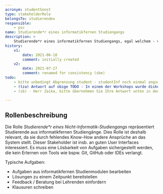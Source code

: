 ```yaml
---
acronym: studentSonst
type: stakeholderRole
belongsTo: studierendex
responsible: 
    - psc
name: Studierende*r eines informatikfernen Studiengangs
description: >
    Studierende*r eines informatikfernen Studiengangs, egal welchem - von Geisteswissenschaft bis zum Ingenieurwesen
history:
    v1:
        date: 2021-06-18
        comment: initially created
    v2:
        date: 2021-07-27
        comment: renamed for consistency (sbe)         
todo:
    - bitte unbedingt Abgrenzung student - studentInf noch einmal angucken. Welche Studententypen haben wir hier bei uns? Kommen wir da mit den beiden aus? Oder müsste man eine allgemeine Rolle student machen und dann spezialisierte, wie z.B. studentMathe, studentInf, studentSonstig ...? (SB)
    - (tza) Antwort auf obige TODO - In einem der Workshops wurde diskutiert, dass wir mit diesen beiden Rollen auskommen sollten. Durch diese Rollen bilden wir zwei wichtige Nutzern-Typen ab: Studenten, die mit IT-Tools (wie Git, IDEA usw.) vertraut sind, und Studenten, die heutzutage technisch versiert sind, aber die oben genannten IT-Tools nicht verwenden. Wir haben zuerst keine weitere Feinunterteilung gemacht.
    - (sb) - Herr Zaika, bitte übernehmen Sie Ihre Antwort unten in den Content und dann können Sie die Todos auflösen. 

---
```


## Rollenbeschreibung

Die Rolle _Studierende*r eines Nicht-Informatik-Studiengangs_ repräsentiert Studierende aus informatikfernen Studiengänge. Dies Rolle ist deshalb relevant, da sie durch fehlendes Know-How andere Ansprüche an das System stellt. Dieser Stakeholder ist insb. an guten User Interfaces interessiert. Es muss eine Lösbarkeit von Aufgaben sichergestellt werden, die kein Erlernen von Tools wie bspw. Git, GitHub oder IDEs verlangt.

Typische Aufgaben:

* Aufgaben aus informatikfernen Studienmodulen bearbeiten
* Lösungen zu einem Zeitpunkt bereitstellen
* Feedback / Beratung bei Lehrenden einfordern
* Klausuren schreiben
